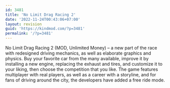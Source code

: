 ```yaml
---
id: 3481
title: 'No Limit Drag Racing 2'
date: '2022-11-24T00:43:06+07:00'
layout: revision
guid: 'https://kindmod.com/?p=3481'
permalink: '/?p=3481'
---
```


No Limit Drag Racing 2 (MOD, Unlimited Money) – a new part of the race with redesigned driving mechanics, as well as elaborate graphics and physics. Buy your favorite car from the many available, improve it by installing a new engine, replacing the exhaust and tires, and customize it to your liking, then choose the competition that you like. The game features multiplayer with real players, as well as a career with a storyline, and for fans of driving around the city, the developers have added a free ride mode.